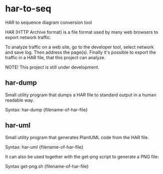 # har-to-seq
HAR to sequence diagram conversion tool

HAR (HTTP Archive format) is a file format used by many web browsers to export network traffic.

To analyze traffic on a web site, go to the developer tool, select network and save log. Then address the page(s).
Finally it's possible to export the traffic in a HAR file, that this project can analyze.

NOTE! This project is still under development.

## har-dump
Small utility program that dumps a HAR file to standard output
in a human readable way.

Syntax: har-dump {filename-of-har-file}

## har-uml
Small utility program that generates PlantUML code from the HAR file.

Syntax: har-uml {filename-of-har-file}

It can also be used together with the get-png script to generate a PNG file:

Syntax get-png.sh {filename-of-har-file}
